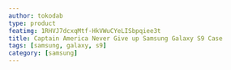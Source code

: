 ```yaml
---
author: tokodab
type: product
featimg: 1RHVJ7dcxqMtf-HkVWuCYeLISbpqiee3t
title: Captain America Never Give up Samsung Galaxy S9 Case
tags: [samsung, galaxy, s9]
category: [samsung]
---
```

